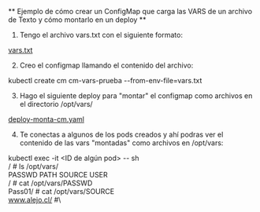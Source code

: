 ** Ejemplo de cómo crear un ConfigMap que carga las VARS de un archivo de Texto y cómo montarlo en un deploy ** 

1. Tengo el archivo vars.txt con el siguiente formato:

[vars.txt](vars.txt)

2. Creo el configmap llamando el contenido del archivo:

kubectl create cm cm-vars-prueba --from-env-file=vars.txt

3. Hago el siguiente deploy para "montar" el configmap como archivos en el directorio
   /opt/vars/

[deploy-monta-cm.yaml](deploy-monta-cm.yaml)

4. Te conectas a algunos de los pods creados y ahí podras ver el contenido de las vars "montadas" como archivos en /opt/vars:

kubectl exec -it <ID de algún pod> -- sh\
/ # ls /opt/vars/\
PASSWD  PATH    SOURCE  USER\
/ # cat /opt/vars/PASSWD\
Pass01/ # cat /opt/vars/SOURCE\
www.alejo.cl/ #\